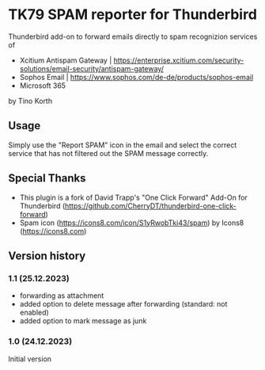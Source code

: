 # TK79 SPAM reporter for Thunderbird

Thunderbird add-on to forward emails directly to spam recognizion services of
- Xcitium Antispam Gateway | https://enterprise.xcitium.com/security-solutions/email-security/antispam-gateway/
- Sophos Email | https://www.sophos.com/de-de/products/sophos-email
- Microsoft 365

by Tino Korth


## Usage

Simply use the "Report SPAM" icon in the email and select the correct service that has not filtered out the SPAM message correctly.


## Special Thanks

- This plugin is a fork of David Trapp's "One Click Forward" Add-On for Thunderbird (https://github.com/CherryDT/thunderbird-one-click-forward)
- Spam icon (https://icons8.com/icon/S1yRwobTki43/spam) by Icons8 (https://icons8.com)

## Version history

### 1.1 (25.12.2023)

- forwarding as attachment
- added option to delete message after forwarding (standard: not enabled)
- added option to mark message as junk

### 1.0 (24.12.2023)

Initial version